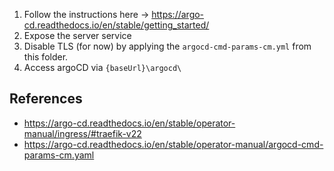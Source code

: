 ﻿1. Follow the instructions here -> https://argo-cd.readthedocs.io/en/stable/getting_started/
2. Expose the server service
3. Disable TLS (for now) by applying the ```argocd-cmd-params-cm.yml``` from this folder.
4. Access argoCD via ```{baseUrl}\argocd\```

## References
* https://argo-cd.readthedocs.io/en/stable/operator-manual/ingress/#traefik-v22
* https://argo-cd.readthedocs.io/en/stable/operator-manual/argocd-cmd-params-cm.yaml
